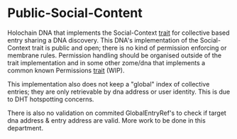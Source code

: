 # Public-Social-Content

Holochain DNA that implements the Social-Context [trait](https://github.com/juntofoundation/Holochain-Trait-Definitions#social-context) for collective based entry sharing a DNA discovery. 
This DNA's implementation of the Social-Context trait is public and open; there is no kind of permission enforcing or membrane rules. Permission handling should be organised outside of the trait implementation and in some other zome/dna that implements a common known Permissions [trait](https://github.com/juntofoundation/Holochain-Trait-Definitions) (WIP).

This implementation also does not keep a "global" index of collective entries; they are only retrievable by dna address or user identity. This is due to DHT hotspotting concerns.

There is also no validation on commited GlobalEntryRef's to check if target dna address & entry address are valid. More work to be done in this department.